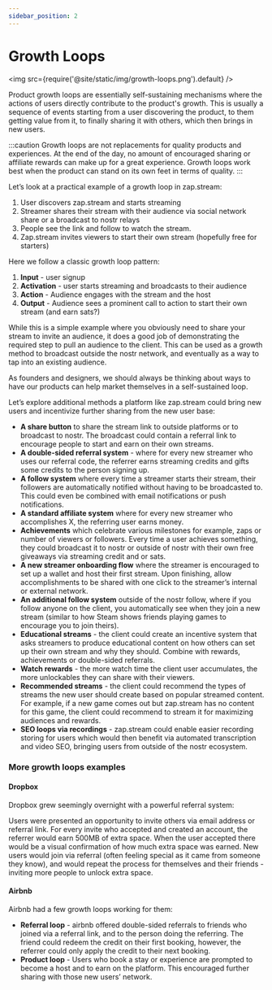 ```yaml
---
sidebar_position: 2
---
```


# Growth Loops

<img src={require('@site/static/img/growth-loops.png').default} />

Product growth loops are essentially self-sustaining mechanisms where the actions of users directly contribute to the product's growth. This is usually a sequence of events starting from a user discovering the product, to them getting value from it, to finally sharing it with others, which then brings in new users.

:::caution 
Growth loops are not replacements for quality products and experiences. At the end of the day, no amount of encouraged sharing or affiliate rewards can make up for a great experience. Growth loops work best when the product can stand on its own feet in terms of quality. 
:::

Let’s look at a practical example of a growth loop in zap.stream:

1. User discovers zap.stream and starts streaming
2. Streamer shares their stream with their audience via social network share or a broadcast to nostr relays
3. People see the link and follow to watch the stream. 
4. Zap.stream invites viewers to start their own stream (hopefully free for starters)

Here we follow a classic growth loop pattern:

1. **Input** - user signup
2. **Activation** - user starts streaming and broadcasts to their audience
3. **Action** - Audience engages with the stream and the host 
4. **Output** - Audience sees a prominent call to action to start their own stream (and earn sats?)

While this is a simple example where you obviously need to share your stream to invite an audience, it does a good job of demonstrating the required step to pull an audience to the client. This can be used as a growth method to broadcast outside the nostr network, and eventually as a way to tap into an existing audience. 

As founders and designers, we should always be thinking about ways to have our products can help market themselves in a self-sustained loop. 

Let’s explore additional methods a platform like zap.stream could bring new users and incentivize further sharing from the new user base:

* **A share button** to share the stream link to outside platforms or to broadcast to nostr. The broadcast could contain a referral link to encourage people to start and earn on their own streams.
* **A double-sided referral system** - where for every new streamer who uses our referral code, the referrer earns streaming credits and gifts some credits to the person signing up. 
* **A follow system** where every time a streamer starts their stream, their followers are automatically notified without having to be broadcasted to. This could even be combined with email notifications or push notifications.
* **A standard affiliate system** where for every new streamer who accomplishes X, the referring user earns money. 
* **Achievements** which celebrate various milestones for example, zaps or number of viewers or followers. Every time a user achieves something, they could broadcast it to nostr or outside of nostr with their own free giveaways via streaming credit and or sats.  
* **A new streamer onboarding flow** where the streamer is encouraged to set up a wallet and host their first stream. Upon finishing, allow accomplishments to be shared with one click to the streamer’s internal or external network.
* **An additional follow system** outside of the nostr follow, where if you follow anyone on the client, you automatically see when they join a new stream (similar to how Steam shows friends playing games to encourage you to join theirs). 
* **Educational streams** - the client could create an incentive system that asks streamers to produce educational content on how others can set up their own stream and why they should. Combine with rewards, achievements or double-sided referrals. 
* **Watch rewards** - the more watch time the client user accumulates, the more unlockables they can share with their viewers. 
* **Recommended streams** - the client could recommend the types of streams the new user should create based on popular streamed content. For example, if a new game comes out but zap.stream has no content for this game, the client could recommend to stream it for maximizing audiences and rewards.
* **SEO loops via recordings** - zap.stream could enable easier recording storing for users which would then benefit via automated transcription and video SEO, bringing users from outside of the nostr ecosystem. 


### More growth loops examples

#### Dropbox 

Dropbox grew seemingly overnight with a powerful referral system:

Users were presented an opportunity to invite others via email address or referral link. For every invite who accepted and created an account, the referrer would earn 500MB of extra space. 
When the user accepted there would be a visual confirmation of how much extra space was earned. 
New users would join via referral (often feeling special as it came from someone they know), and would repeat the process for themselves and their friends - inviting more people to unlock extra space. 


#### Airbnb

Airbnb had a few growth loops working for them:

- **Referral loop** - airbnb offered double-sided referrals to friends who joined via a referral link, and to the person doing the referring. The friend could redeem the credit on their first booking, however, the referrer could only apply the credit to their next booking. 
- **Product loop** - Users who book a stay or experience are prompted to become a host and to earn on the platform. This encouraged further sharing with those new users’ network. 

